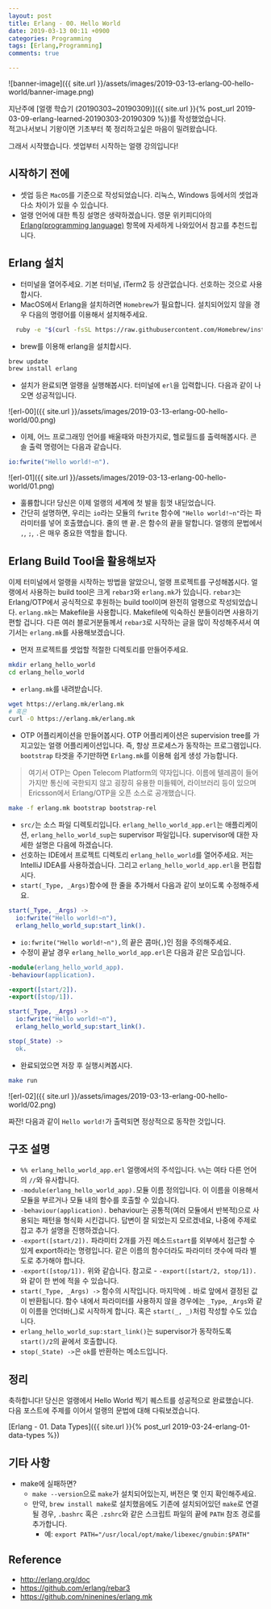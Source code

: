 ```yaml
---
layout: post
title: Erlang - 00. Hello World
date: 2019-03-13 00:11 +0900
categories: Programming
tags: [Erlang,Programming]
comments: true

---
```


![banner-image]({{ site.url }}/assets/images/2019-03-13-erlang-00-hello-world/banner-image.png)

지난주에 [얼랭 학습기 (20190303~20190309)]({{ site.url }}{% post_url 2019-03-09-erlang-learned-20190303-20190309 %})를 작성했었습니다.  
적고나서보니 기왕이면 기초부터 쭉 정리하고싶은 마음이 밀려왔습니다.

그래서 시작했습니다. 셋업부터 시작하는 얼랭 강의입니다!

## 시작하기 전에

- 셋업 등은 `MacOS`를 기준으로 작성되었습니다. 리눅스, Windows 등에서의 셋업과 다소 차이가 있을 수 있습니다.
- 얼랭 언어에 대한 특징 설명은 생략하겠습니다. 영문 위키피디아의 [Erlang(programming language)](https://en.wikipedia.org/wiki/Erlang_(programming_language)) 항목에 자세하게 나와있어서 참고를 추천드립니다.

## Erlang 설치

- 터미널을 열어주세요. 기본 터미널, iTerm2 등 상관없습니다. 선호하는 것으로 사용합시다.
- MacOS에서 Erlang을 설치하려면 `Homebrew`가 필요합니다. 설치되어있지 않을 경우 다음의 명령어를 이용해서 설치해주세요.

```bash
  ruby -e "$(curl -fsSL https://raw.githubusercontent.com/Homebrew/install/master/install)" < /dev/null 2> /dev/null
```

- brew를 이용해 erlang을 설치합시다.

```bash
brew update
brew install erlang
```

- 설치가 완료되면 얼랭을 실행해봅시다. 터미널에 `erl`을 입력합니다. 다음과 같이 나오면 성공적입니다.

![erl-00]({{ site.url }}/assets/images/2019-03-13-erlang-00-hello-world/00.png)

- 이제, 어느 프로그래밍 언어를 배울때와 마찬가지로, 헬로월드를 출력해봅시다. 콘솔 출력 명령어는 다음과 같습니다.

```erlang
io:fwrite("Hello world!~n").
```

![erl-01]({{ site.url }}/assets/images/2019-03-13-erlang-00-hello-world/01.png)

- 훌륭합니다! 당신은 이제 얼랭의 세계에 첫 발을 힘껏 내딛었습니다.
- 간단히 설명하면, 우리는 `io`라는 모듈의 `fwrite` 함수에 `"Hello world!~n"`라는 파라미터를 넣어 호출했습니다. 줄의 맨 끝`.`은 함수의 끝을 말합니다. 얼랭의 문법에서 `,`, `;`, `.`은 매우 중요한 역할을 합니다.

## Erlang Build Tool을 활용해보자

이제 터미널에서 얼랭을 시작하는 방법을 알았으니, 얼랭 프로젝트를 구성해봅시다.
얼랭에서 사용하는 build tool은 크게 `rebar3`와 `erlang.mk`가 있습니다. `rebar3`는 Erlang/OTP에서 공식적으로 후원하는 build tool이며 완전히 얼랭으로 작성되었습니다. `erlang.mk`는 Makefile을 사용합니다. Makefile에 익숙하신 분들이라면 사용하기 편할 겁니다. 다른 여러 블로거분들께서 `rebar3`로 시작하는 글을 많이 작성해주셔서 여기서는 `erlang.mk`를 사용해보겠습니다.

- 먼저 프로젝트를 셋업할 적절한 디렉토리를 만들어주세요.

```bash
mkdir erlang_hello_world
cd erlang_hello_world
```

- `erlang.mk`를 내려받습니다.

```bash
wget https://erlang.mk/erlang.mk
# 혹은
curl -O https://erlang.mk/erlang.mk
```

- OTP 어플리케이션을 만들어봅시다. OTP 어플리케이션은 supervision tree를 가지고있는 얼랭 어플리케이션입니다. 즉, 항상 프로세스가 동작하는 프로그램입니다. `bootstrap` 타겟을 주기만하면 `Erlang.mk`를 이용해 쉽게 생성 가능합니다.

> 여기서 OTP는 Open Telecom Platform의 약자입니다. 이름에 텔레콤이 들어가지만 통신에 국한되지 않고 굉장히 유용한 미들웨어, 라이브러리 등이 있으며 Ericsson에서 Erlang/OTP을 오픈 소스로 공개했습니다.

```bash
make -f erlang.mk bootstrap bootstrap-rel
```

- `src/`는 소스 파일 디렉토리입니다. `erlang_hello_world_app.erl`는 애플리케이션, `erlang_hello_world_sup`는 supervisor 파일입니다. supervisor에 대한 자세한 설명은 다음에 하겠습니다.
- 선호하는 IDE에서 프로젝트 디렉토리 `erlang_hello_world`를 열어주세요. 저는 IntelliJ IDEA를 사용하겠습니다. 그리고 `erlang_hello_world_app.erl`을 편집합시다.
- `start(_Type, _Args)`함수에 한 줄을 추가해서 다음과 같이 보이도록 수정해주세요.

```erlang
start(_Type, _Args) ->
  io:fwrite("Hello world!~n"),
  erlang_hello_world_sup:start_link().
```

- `io:fwrite("Hello world!~n"),`의 끝은 콤마(`,`)인 점을 주의해주세요.
- 수정이 끝날 경우 `erlang_hello_world_app.erl`은 다음과 같은 모습입니다.

```erlang
-module(erlang_hello_world_app).
-behaviour(application).

-export([start/2]).
-export([stop/1]).

start(_Type, _Args) ->
  io:fwrite("Hello world!~n"),
  erlang_hello_world_sup:start_link().

stop(_State) ->
  ok.
```

- 완료되었으면 저장 후 실행시켜봅시다.

```bash
make run
```

![erl-02]({{ site.url }}/assets/images/2019-03-13-erlang-00-hello-world/02.png)

짜잔! 다음과 같이 `Hello world!`가 출력되면 정상적으로 동작한 것입니다.

## 구조 설명

- `%% erlang_hello_world_app.erl` 얼랭에서의 주석입니다. `%%`는 여타 다른 언어의 `//`와 유사합니다.
- `-module(erlang_hello_world_app).`모듈 이름 정의입니다. 이 이름을 이용해서 모듈을 부르거나 모듈 내의 함수를 호출할 수 있습니다.
- `-behaviour(application).` behaviour는 공통적(여러 모듈에서 반복적)으로 사용되는 패턴을 형식화 시킨겁니다. 답변이 잘 되었는지 모르겠네요, 나중에 주제로 잡고 추가 설명을 진행하겠습니다.
- `-export([start/2]).` 파라미터 2개를 가진 메소드`start`를 외부에서 접근할 수 있게 export하라는 명령입니다. 같은 이름의 함수더라도 파라미터 갯수에 따라 별도로 추가해야 합니다.
- `-export([stop/1]).` 위와 같습니다. 참고로 - `-export([start/2, stop/1]).`와 같이 한 번에 적을 수 있습니다.
- `start(_Type, _Args) ->` 함수의 시작입니다. 마지막에 `.` 바로 앞에서 결정된 값이 반환됩니다. 함수 내에서 파라미터를 사용하지 않을 경우에는 `_Type`, `_Args`와 같이 이름을 언더바(_)로 시작하게 합니다. 혹은 `start(_, _)`처럼 작성할 수도 있습니다.
- `erlang_hello_world_sup:start_link()`는 supervisor가 동작하도록 `start()/2`의 끝에서 호출합니다.
- `stop(_State) ->`은 `ok`를 반환하는 메소드입니다.

## 정리

축하합니다! 당신은 얼랭에서 Hello World 찍기 퀘스트를 성공적으로 완료했습니다.  
다음 포스트에 주제를 이어서 얼랭의 문법에 대해 다뤄보겠습니다.

[Erlang - 01. Data Types]({{ site.url }}{% post_url 2019-03-24-erlang-01-data-types %})

## 기타 사항

- make에 실패하면?
  - `make --version`으로 `make`가 설치되어있는지, 버전은 몇 인지 확인해주세요.
  - 만약, `brew install make`로 설치했음에도 기존에 설치되어있던 `make`로 연결될 경우, `.bashrc` 혹은 `.zshrc`와 같은 스크립트 파일의 끝에 `PATH` 참조 경로를 추가합니다.
    - 예: `export PATH="/usr/local/opt/make/libexec/gnubin:$PATH"`

## Reference

- http://erlang.org/doc
- https://github.com/erlang/rebar3
- https://github.com/ninenines/erlang.mk
